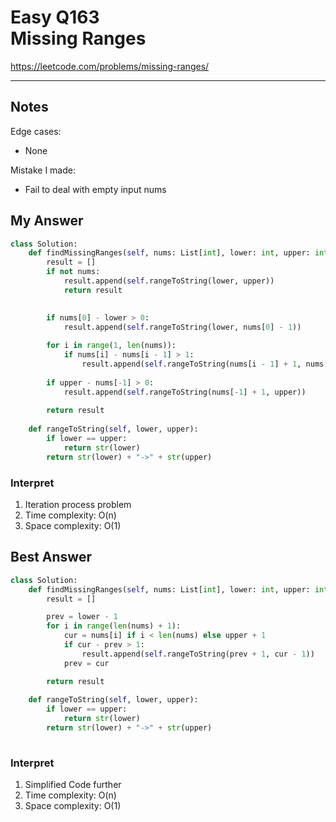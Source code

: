 # Easy Q163 <br> Missing Ranges

https://leetcode.com/problems/missing-ranges/

------------------------------
## Notes
Edge cases:
* None

Mistake I made:
* Fail to deal with empty input nums

## My Answer
```Python
class Solution:
    def findMissingRanges(self, nums: List[int], lower: int, upper: int) -> List[str]:
        result = []
        if not nums:
            result.append(self.rangeToString(lower, upper))
            return result
        

        if nums[0] - lower > 0:
            result.append(self.rangeToString(lower, nums[0] - 1))
            
        for i in range(1, len(nums)):
            if nums[i] - nums[i - 1] > 1:
                result.append(self.rangeToString(nums[i - 1] + 1, nums[i] - 1))
        
        if upper - nums[-1] > 0:
            result.append(self.rangeToString(nums[-1] + 1, upper))
        
        return result
    
    def rangeToString(self, lower, upper):
        if lower == upper:
            return str(lower)
        return str(lower) + "->" + str(upper)
```

### Interpret
1. Iteration process problem
2. Time complexity: O(n)
3. Space complexity: O(1)

## Best Answer
```Python
class Solution:
    def findMissingRanges(self, nums: List[int], lower: int, upper: int) -> List[str]:
        result = []

        prev = lower - 1   
        for i in range(len(nums) + 1):
            cur = nums[i] if i < len(nums) else upper + 1
            if cur - prev > 1:
                result.append(self.rangeToString(prev + 1, cur - 1))
            prev = cur

        return result
    
    def rangeToString(self, lower, upper):
        if lower == upper:
            return str(lower)
        return str(lower) + "->" + str(upper)
    
```
### Interpret
1. Simplified Code further
2. Time complexity: O(n)
3. Space complexity: O(1)






